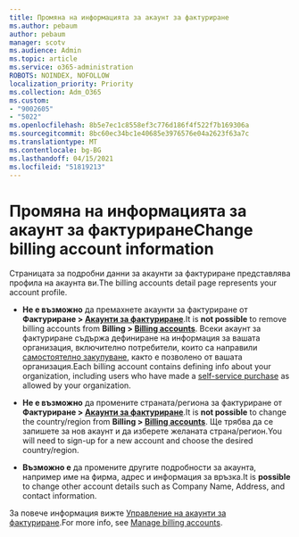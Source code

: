 ```yaml
---
title: Промяна на информацията за акаунт за фактуриране
ms.author: pebaum
author: pebaum
manager: scotv
ms.audience: Admin
ms.topic: article
ms.service: o365-administration
ROBOTS: NOINDEX, NOFOLLOW
localization_priority: Priority
ms.collection: Adm_O365
ms.custom:
- "9002605"
- "5022"
ms.openlocfilehash: 8b5e7ec1c8558ef3c776d186f4f522f7b169306a
ms.sourcegitcommit: 8bc60ec34bc1e40685e3976576e04a2623f63a7c
ms.translationtype: MT
ms.contentlocale: bg-BG
ms.lasthandoff: 04/15/2021
ms.locfileid: "51819213"
---
```

# <a name="change-billing-account-information"></a><span data-ttu-id="ff821-102">Промяна на информацията за акаунт за фактуриране</span><span class="sxs-lookup"><span data-stu-id="ff821-102">Change billing account information</span></span>

<span data-ttu-id="ff821-103">Страницата за подробни данни за акаунти за фактуриране представлява профила на акаунта ви.</span><span class="sxs-lookup"><span data-stu-id="ff821-103">The billing accounts detail page represents your account profile.</span></span>

- <span data-ttu-id="ff821-104">**Не е възможно** да премахнете акаунти за фактуриране от **Фактуриране > [Акаунти за фактуриране](https://go.microsoft.com/fwlink/p/?linkid=2084771)**.</span><span class="sxs-lookup"><span data-stu-id="ff821-104">It is **not possible** to remove billing accounts from **Billing > [Billing accounts](https://go.microsoft.com/fwlink/p/?linkid=2084771)**.</span></span> <span data-ttu-id="ff821-105">Всеки акаунт за фактуриране съдържа дефиниране на информация за вашата организация, включително потребители, които са направили [самостоятелно закупуване](https://docs.microsoft.com/microsoft-365/commerce/subscriptions/manage-self-service-purchases-admins), както е позволено от вашата организация.</span><span class="sxs-lookup"><span data-stu-id="ff821-105">Each billing account contains defining info about your organization, including users who have made a [self-service purchase](https://docs.microsoft.com/microsoft-365/commerce/subscriptions/manage-self-service-purchases-admins) as allowed by your organization.</span></span> 

- <span data-ttu-id="ff821-106">**Не е възможно** да промените страната/региона за фактуриране от **Фактуриране > [Акаунти за фактуриране](https://go.microsoft.com/fwlink/p/?linkid=2084771)**.</span><span class="sxs-lookup"><span data-stu-id="ff821-106">It is **not possible** to change the country/region from **Billing > [Billing accounts](https://go.microsoft.com/fwlink/p/?linkid=2084771)**.</span></span> <span data-ttu-id="ff821-107">Ще трябва да се запишете за нов акаунт и да изберете желаната страна/регион.</span><span class="sxs-lookup"><span data-stu-id="ff821-107">You will need to sign-up for a new account and choose the desired country/region.</span></span> 

- <span data-ttu-id="ff821-108">**Възможно е** да промените другите подробности за акаунта, например име на фирма, адрес и информация за връзка.</span><span class="sxs-lookup"><span data-stu-id="ff821-108">It is **possible** to change other account details such as Company Name, Address, and contact information.</span></span> 

<span data-ttu-id="ff821-109">За повече информация вижте [Управление на акаунти за фактуриране](https://docs.microsoft.com/microsoft-365/commerce/manage-billing-accounts).</span><span class="sxs-lookup"><span data-stu-id="ff821-109">For more info, see [Manage billing accounts](https://docs.microsoft.com/microsoft-365/commerce/manage-billing-accounts).</span></span> 
